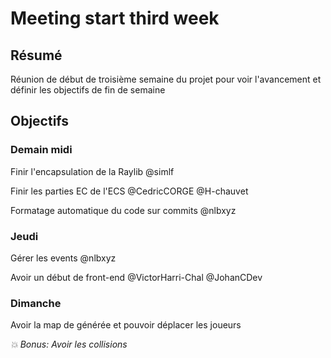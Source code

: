 # Meeting start third week

## Résumé

Réunion de début de troisième semaine du projet pour voir l'avancement et définir les objectifs de fin de semaine

## Objectifs

### Demain midi

Finir l'encapsulation de la Raylib @simlf

Finir les parties EC de l'ECS @CedricCORGE @H-chauvet

Formatage automatique du code sur commits @nlbxyz

### Jeudi

Gérer les events @nlbxyz

Avoir un début de front-end @VictorHarri-Chal @JohanCDev

### Dimanche

Avoir la map de générée et pouvoir déplacer les joueurs

*💥 Bonus: Avoir les collisions*